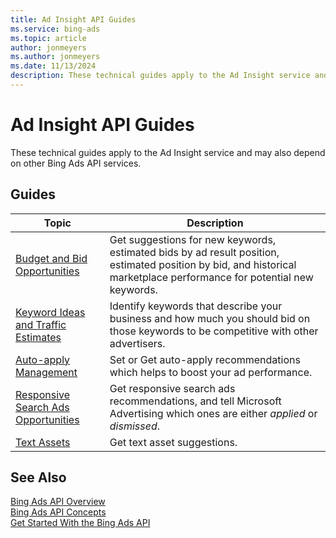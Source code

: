 ```yaml
---
title: Ad Insight API Guides
ms.service: bing-ads
ms.topic: article
author: jonmeyers
ms.author: jonmeyers
ms.date: 11/13/2024
description: These technical guides apply to the Ad Insight service and may also depend on other Bing Ads API services.
---
```

# Ad Insight API Guides

These technical guides apply to the Ad Insight service and may also depend on other Bing Ads API services.  

## Guides

|Topic|Description|
|---------|---------------|
|[Budget and Bid Opportunities](budget-bid-opportunities.md)|Get suggestions for new keywords, estimated bids by ad result position, estimated position by bid, and historical marketplace performance for potential new keywords.|
|[Keyword Ideas and Traffic Estimates](keyword-ideas-traffic-estimates.md)|Identify keywords that describe your business and how much you should bid on those keywords to be competitive with other advertisers.|
|[Auto-apply Management](ad-insights-auto-apply-management.md)| Set or Get auto-apply recommendations which helps to boost your ad performance.|
|[Responsive Search Ads Opportunities](responsive-search-ads-opportunities.md)| Get responsive search ads recommendations, and tell Microsoft Advertising which ones are either *applied* or *dismissed*.|
|[Text Assets](text-assets.md)| Get text asset suggestions.|

## See Also

[Bing Ads API Overview](index.md)  
[Bing Ads API Concepts](concepts.md)  
[Get Started With the Bing Ads API](get-started.md)
